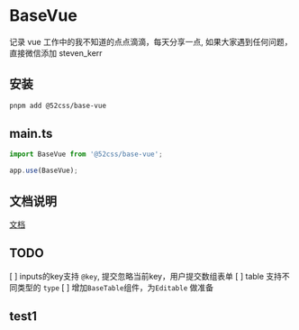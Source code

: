 # BaseVue

记录 vue 工作中的我不知道的点点滴滴，每天分享一点, 如果大家遇到任何问题，直接微信添加 steven_kerr

## 安装

```sh
pnpm add @52css/base-vue
```

## main.ts

```ts
import BaseVue from '@52css/base-vue';

app.use(BaseVue);
```

## 文档说明

[文档](https://52css.github.io/base-vue/)


## TODO

[ ] inputs的key支持 `@key`, 提交忽略当前key，用户提交数组表单
[ ] table 支持不同类型的 `type`
[ ] 增加`BaseTable`组件，为`Editable` 做准备

## test1